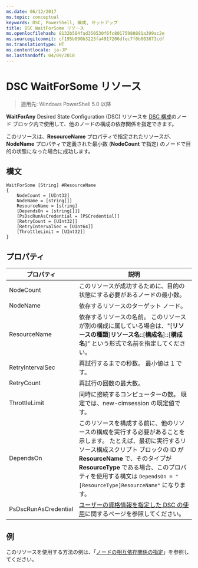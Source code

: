 ```yaml
---
ms.date: 06/12/2017
ms.topic: conceptual
keywords: DSC, PowerShell, 構成, セットアップ
title: DSC WaitForSome リソース
ms.openlocfilehash: 8132b584fad350530f6fc80175980881a399ac2e
ms.sourcegitcommit: cf195b090b3223fa4917206dfec7f0b603873cdf
ms.translationtype: HT
ms.contentlocale: ja-JP
ms.lasthandoff: 04/09/2018
---
```

# <a name="dsc-waitforsome-resource"></a>DSC WaitForSome リソース

> 適用先: Windows PowerShell 5.0 以降

**WaitForAny** Desired State Configuration (DSC) リソースを [DSC 構成](configurations.md)のノード ブロック内で使用して、他のノードの構成の依存関係を指定できます。

このリソースは、**ResourceName** プロパティで指定されたリソースが、**NodeName** プロパティで定義された最小数 (**NodeCount** で指定) のノードで目的の状態になった場合に成功します。


## <a name="syntax"></a>構文

```
WaitForSome [String] #ResourceName
{
    NodeCount = [UInt32]
    NodeName = [string[]]
    ResourceName = [string]
    [DependsOn = [string[]]]
    [PsDscRunAsCredential = [PSCredential]]
    [RetryCount = [UInt32]]
    [RetryIntervalSec = [UInt64]]
    [ThrottleLimit = [UInt32]]
}
```

## <a name="properties"></a>プロパティ

|  プロパティ  |  説明   |
|---|---|
| NodeCount| このリソースが成功するために、目的の状態にする必要があるノードの最小数。|
| NodeName| 依存するリソースのターゲット ノード。|
| ResourceName| 依存するリソースの名前。 このリソースが別の構成に属している場合は、"[__リソースの種類__]__リソース名__::[__構成名__]::[__構成名__]" という形式で名前を指定してください。|
| RetryIntervalSec| 再試行するまでの秒数。 最小値は 1 です。|
| RetryCount| 再試行の回数の最大数。|
| ThrottleLimit| 同時に接続するコンピューターの数。 既定では、new-cimsession の既定値です。|
| DependsOn | このリソースを構成する前に、他のリソースの構成を実行する必要があることを示します。 たとえば、最初に実行するリソース構成スクリプト ブロックの ID が __ResourceName__ で、そのタイプが __ResourceType__ である場合、このプロパティを使用する構文は `DependsOn = "[ResourceType]ResourceName"` になります。|
| PsDscRunAsCredential | [ユーザーの資格情報を指定した DSC の使用](https://docs.microsoft.com/powershell/dsc/runasuser)に関するページを参照してください。 |


## <a name="example"></a>例

このリソースを使用する方法の例は、「[ノードの相互依存関係の指定](crossNodeDependencies.md)」を参照してください。